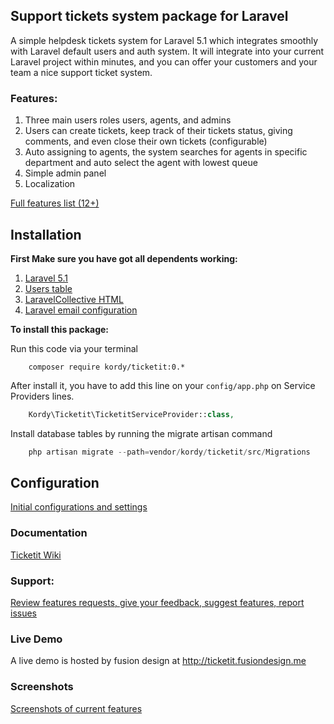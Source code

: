 ## Support tickets system package for Laravel
A simple helpdesk tickets system for Laravel 5.1 which integrates smoothly with Laravel default users and auth system. 
It will integrate into your current Laravel project within minutes, and you can offer your customers and your team a nice support ticket system. 

### Features:
1. Three main users roles users, agents, and admins
2. Users can create tickets, keep track of their tickets status, giving comments, and even close their own tickets (configurable)
3. Auto assigning to agents, the system searches for agents in specific department and auto select the agent with lowest queue
4. Simple admin panel 
5. Localization

[Full features list (12+)](https://github.com/thekordy/ticketit/wiki/v0.1.0-features)

## Installation
**First Make sure you have got all dependents working:**

1. [Laravel 5.1](http://laravel.com/docs/5.1#installation)
2. [Users table](http://laravel.com/docs/5.1/authentication)
3. [LaravelCollective HTML](http://laravelcollective.com/docs/5.1/html#installation)
4. [Laravel email configuration](http://laravel.com/docs/5.1/mail#sending-mail)

**To install this package:**

Run this code via your terminal
```shell
	composer require kordy/ticketit:0.*
```

After install it, you have to add this line on your `config/app.php` on Service Providers lines.
```php
	Kordy\Ticketit\TicketitServiceProvider::class,
```

Install database tables by running the migrate artisan command 
```php
	php artisan migrate --path=vendor/kordy/ticketit/src/Migrations
```

## Configuration
[Initial configurations and settings](https://github.com/thekordy/ticketit/wiki/Ticketit-initial-configuration)

### Documentation
[Ticketit Wiki](https://github.com/thekordy/ticketit/wiki)

### Support:
[Review features requests, give your feedback, suggest features, report issues](https://github.com/thekordy/ticketit/issues)

### Live Demo
A live demo is hosted by fusion design at http://ticketit.fusiondesign.me

### Screenshots
[Screenshots of current features](https://github.com/thekordy/ticketit/issues/3)
